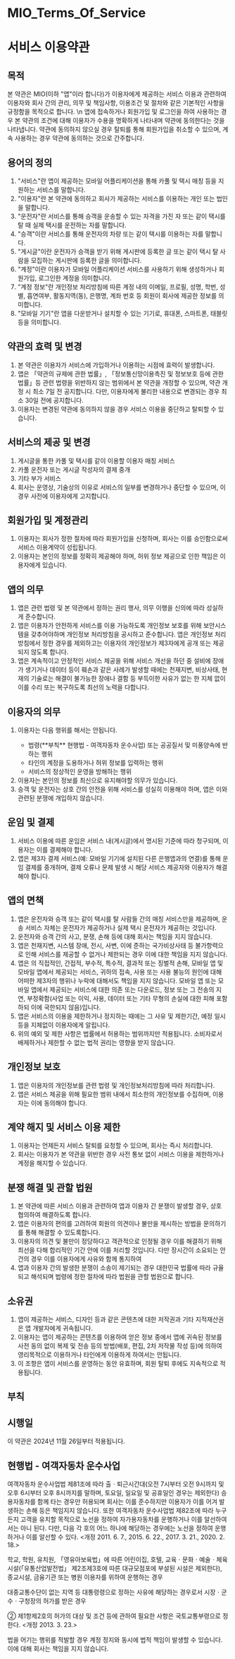 # MIO_Terms_Of_Service

# 서비스 이용약관

<h2>목적</h2>
<p>본 약관은 MIO(이하 "앱"이라 합니다)가 이용자에게 제공하는 서비스 이용과 관련하여 이용자와 회사 간의 관리, 의무 및 책임사항, 이용조건 및 절차와 같은 기본적인 사항을 규정함을 목적으로 합니다. \n
앱에 접속하거나 회원가입 및 로그인을 하여 사용하는 경우 본 약관의 조건에 대해 이용자가 수용을 명확하게 나타내며 약관에 동의한다는 것을 나타냅니다. 약관에 동의하지 않으실 경우 탈퇴를 통해 회원가입을 취소할 수 있으며, 계속 사용하는 경우 약관에 동의하는 것으로 간주합니다.
</p>

<h2>용어의 정의</h2>
<ol>
  <li>"서비스"란 앱이 제공하는 모바일 어플리케이션을 통해 카풀 및 택시 매칭 등을 지원하는 서비스를 말합니다.</li>
  <li>"이용자"란 본 약관에 동의하고 회사가 제공하는 서비스를 이용하는 개인 또는 법인을 말합니다.</li>
  <li>"운전자"란 서비스를 통해 승객을 운송할 수 있는 자격을 가진 자 또는 같이 택시를 탈 때 실제 택시를 운전하는 자를 말합니다.</li>
  <li>"승객"이란 서비스를 통해 운전자의 차량 또는 같이 택시를 이용하는 자를 말합니다.</li>
  <li>"게시글"이란 운전자가 승객을 받기 위해 게시판에 등록한 글 또는 같이 택시 탈 사람을 모집하는 게시판에 등록한 글을 의미합니다.</li>
  <li>"계정"이란 이용자가 모바일 어플리케이션 서비스를 사용하기 위해 생성하거나 회원가입, 로그인한 계정을 의미합니다.</li>
  <li>"계정 정보"란 개인정보 처리방침에 따른 계정 내의 이메일, 프로필, 성명, 학번, 성별, 흡연여부, 활동지역(동), 은행명, 계좌 번호 등 회원이 회사에 제공한 정보를 의미합니다.</li>
  <li>"모바일 기기"란 앱을 다운받거나 설치할 수 있는 기기로, 휴대폰, 스마트폰, 태블릿 등을 의미합니다.</li>
</ol>

<h2>약관의 효력 및 변경</h2>
<ol>
  <li>본 약관은 이용자가 서비스에 가입하거나 이용하는 시점에 효력이 발생합니다.</li>
  <li>앱은 「약관의 규제에 관한 법률」, 「정보통신망이용촉진 및 정보보호 등에 관한 법률」등 관련 법령을 위반하지 않는 범위에서 본 약관을 개정할 수 있으며, 약관 개정 시 최소 7일 전 공지합니다. 다만, 이용자에게 불리한 내용으로 변경되는 경우 최소 30일 전에 공지합니다.</li>
  <li>이용자는 변경된 약관에 동의하지 않을 경우 서비스 이용을 중단하고 탈퇴할 수 있습니다.</li>
</ol>

<h2>서비스의 제공 및 변경</h2>
<ol>
  <li>게시글을 통한 카풀 및 택시를 같이 이용할 이용자 매칭 서비스</li>
  <li>카풀 운전자 또는 게시글 작성자의 결제 중개</li>
  <li>기타 부가 서비스</li>
  <li>회사는 운영상, 기술상의 이유로 서비스의 일부를 변경하거나 중단할 수 있으며, 이 경우 사전에 이용자에게 고지합니다.</li>
</ol>

<h2>회원가입 및 계정관리</h2>
<ol>
  <li>이용자는 회사가 정한 절차에 따라 회원가입을 신청하며, 회사는 이를 승인함으로써 서비스 이용계약이 성립됩니다.</li>
  <li>이용자는 본인의 정보를 정확히 제공해야 하며, 허위 정보 제공으로 인한 책임은 이용자에게 있습니다.</li>
</ol>

<h2>앱의 의무</h2>
<ol>
  <li>앱은 관련 법령 및 본 약관에서 정하는 권리 행사, 의무 이행을 신의에 따라 성실하게 준수합니다.</li>
  <li>앱은 이용자가 안전하게 서비스를 이용 가능하도록 개인정보 보호를 위해 보안시스템을 갖추어야하며 개인정보 처리방침을 공시하고 준수합니다. 앱은 개인정보 처리방침에서 정한 경우를 제외하고는 이용자의 개인정보가 제3자에게 공개 또는 제공되지 않도록 합니다.</li>
  <li>앱은 계속적이고 안정적인 서비스 제공을 위해 서비스 개선을 하던 중 설비에 장애가 생기거나 데이터 등이 훼손과 같은 사례가 발생할 때에는 천재지변, 비상사태, 현재의 기술로는 해결이 불가능한 장애나 결함 등 부득이한 사유가 없는 한 지체 없이 이를 수리 또는 복구하도록 최선의 노력을 다합니다.</li>
</ol>

<h2>이용자의 의무</h2>
<ol>
  <li>이용자는 다음 행위를 해서는 안됩니다.</li>
    <ul>
      <li>법령(**부칙** 현행법 - 여객자동차 운수사업) 또는 공공질서 및 미풍양속에 반하는 행위</li>
      <li>타인의 계정을 도용하거나 허위 정보를 입력하는 행위</li>
      <li>서비스의 정상적인 운영을 방해하는 행위</li>
    </ul>
  <li>이용자는 본인의 정보를 최신으로 유지해야할 의무가 있습니다.</li>
  <li>승객 및 운전자는 상호 간의 안전을 위해 서비스를 성실히 이용해야 하며, 앱은 이와 관련된 분쟁에 개입하지 않습니다.</li>
</ol>

<h2>운임 및 결제</h2>
<ol>
  <li>서비스 이용에 따른 운임은 서비스 내(게시글)에서 명시된 기준에 따라 청구되며, 이용자는 이를 결제해야 합니다.</li>
  <li>앱은 제3자 결제 서비스(예: 모바일 기기에 설치된 다른 은행앱과의 연결)를 통해 운임 결제를 중개하며, 결제 오류나 문제 발생 시 해당 서비스 제공자와 이용자가 해결해야 합니다.</li>
</ol>

<h2>앱의 면책</h2>
<ol>
  <li>앱은 운전자와 승객 또는 같이 택시를 탈 사람들 간의 매칭 서비스만을 제공하며, 운송 서비스 자체는 운전자가 제공하거나 실제 택시 운전자가 제공하는 것입니다.</li>
  <li>운전자와 승객 간의 사고, 분쟁, 손해 등에 대해 회사는 책임을 지지 않습니다.</li>
  <li>앱은 천재지변, 시스템 장애, 전시, 사변, 이에 준하는 국가비상사태 등 불가항력으로 인해 서비스를 제공할 수 없거나 제한되는 경우 이에 대한 책임을 지지 않습니다.</li>
  <li>앱은 의 직접적인, 간접적, 부수적, 특수적, 결과적 또는 징벌적 손해, 모바일 앱 및 모바일 앱에서 제공되는 서비스, 귀하의 접속, 사용 또는 사용 불능의 원인에 대해 어떠한 제3자의 행위나 누락에 대해서도 책임을 지지 않습니다. 모바일 앱 또는 모바일 앱에서 제공되는 서비스에 대한 의존 또는 다운로드, 정보 또는 그 전송의 지연, 부정확함(사업 또는 이익, 사용, 데이터 또는 기타 무형의 손실에 대한 피해 포함하되 이에 국한되지 않음)입니다.</li>
  <li>앱은 서비스의 이용을 제한하거나 정지하는 때에는 그 사유 및 제한기간, 예정 일시 등을 지체없이 이용자에게 알립니다.</li>
  <li>위의 예외 및 제한 사항은 법률에서 허용하는 범위까지만 적용됩니다. 소비자로서 배제하거나 제한할 수 없는 법적 권리는 영향을 받지 않습니다.</li>
</ol>

<h2>개인정보 보호</h2>
<ol>
  <li>앱은 이용자의 개인정보를 관련 법령 및 개인정보처리방침에 따라 처리합니다.</li>
  <li>앱은 서비스 제공을 위해 필요한 범위 내에서 최소한의 개인정보를 수집하며, 이용자는 이에 동의해야 합니다.</li>
</ol>

<h2>계약 해지 및 서비스 이용 제한</h2>
<ol>
  <li>이용자는 언제든지 서비스 탈퇴를 요청할 수 있으며, 회사는 즉시 처리합니다.</li>
  <li>회사는 이용자가 본 약관을 위반한 경우 사전 통보 없이 서비스 이용을 제한하거나 계정을 해지할 수 있습니다.</li>
</ol>

<h2>분쟁 해결 및 관할 법원</h2>
<ol>
  <li>본 약관에 따른 서비스 이용과 관련하여 앱과 이용자 간 분쟁이 발생할 경우, 상호 협의하여 해결하도록 합니다.</li>
  <li>앱은 이용자의 편의를 고려하여 회원의 의견이나 불만을 제시하는 방법을 문의하기를 통해 해결할 수 있도록합니다.</li>
  <li>이용자의 의견 및 불만이 정당하다고 객관적으로 인정될 경우 이를 해결하기 위해 최선을 다해 합리적인 기간 안에 이를 처리할 것입니다. 다만 장시간이 소요되는 안건의 경우 이를 이용자에게 사유와 함께 통지하여 </li>
  <li>앱과 이용자 간의 발생한 분쟁이 소송이 제기되는 경우 대한민국 법률에 따라 규율되고 해석되며 법령에 정한 절차에 따라 법원을 관할 법원으로 합니다.</li>
</ol>

<h2>소유권</h2>
<ol>
  <li>앱이 제공하는 서비스, 디자인 등과 같은 콘텐츠에 대한 저작권과 기타 지적재산권은 앱 개발자에게 귀속됩니다.</li>
  <li>이용자는 앱이 제공하는 콘텐츠를 이용하여 얻은 정보 중에서 앱에 귀속된 정보를 사전 동의 없이 복제 및 전송 등의 방법(배포, 편집, 2차 저작물 작성 등)에 의하여 영리목적으로 이용하거나 타인에게 이용하게 하여서는 안됩니다.</li>
  <li>이 조항은 앱이 서비스를 운영하는 동안 유효하며, 회원 탈퇴 후에도 지속적으로 적용됩니다.</li>
</ol>

<h2>부칙</h2>
<h2>시행일</h2>
<p>이 약관은 2024년 11월 26일부터 적용됩니다.</p>

<h2>현행법 - 여객자동차 운수사업</h2>
<p>여객자동차 운수사업법 제81조에 따라 출ㆍ퇴근시간대(오전 7시부터 오전 9시까지 및 오후 6시부터 오후 8시까지를 말하며, 토요일, 일요일 및 공휴일인 경우는 제외한다) 승용자동차를 함께 타는 경우만 허용되며 회사는 이를 준수하지만 이용자가 이를 어겨 발생하는 손해 등은 책임지지 않습니다. 또한 여객자동차 운수사업법 제82조에 따라 누구든지 고객을 유치할 목적으로 노선을 정하여 자가용자동차를 운행하거나 이를 알선하여서는 아니 된다. 다만, 다음 각 호의 어느 하나에 해당하는 경우에는 노선을 정하여 운행하거나 이를 알선할 수 있다. <개정 2011. 6. 7., 2015. 6. 22., 2017. 3. 21., 2020. 2. 18.>

학교, 학원, 유치원, 「영유아보육법」에 따른 어린이집, 호텔, 교육ㆍ문화ㆍ예술ㆍ체육시설(「유통산업발전법」 제2조제3호에 따른 대규모점포에 부설된 시설은 제외한다), 종교시설, 금융기관 또는 병원 이용자를 위하여 운행하는 경우

대중교통수단이 없는 지역 등 대통령령으로 정하는 사유에 해당하는 경우로서 시장ㆍ군수ㆍ구청장의 허가를 받은 경우

② 제1항제2호의 허가의 대상 및 조건 등에 관하여 필요한 사항은 국토교통부령으로 정한다. <개정 2013. 3. 23.>

법을 어기는 행위를 적발할 경우 계정 정지와 동시에 법적 책임이 발생할 수 있습니다. 이에 대해 회사는 책임을 지지 않습니다.</p>
